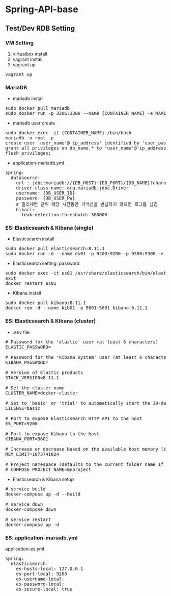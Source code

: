 # Spring-API-base

## Test/Dev RDB Setting
### VM Setting
1. virtualbox install
2. vagrant install
3. vagrant up
<pre>vagrant up</pre>

### MariaDB
- mariadb install
<pre>
sudo docker pull mariadb
sudo docker run -p 3306:3306 --name {CONTAINER_NAME} -e MARIADB_ROOT_PASSWORD={ROOT_PASSWORD} -d mariadb
</pre>

- mariadb user create
<pre>
sudo docker exec -it {CONTAINER_NAME} /bin/bash
mariadb -u root -p
create user 'user_name'@'ip_address' identified by 'user_password';
grant all privileges on db_name.* to 'user_name'@'ip_address';
flush privileges;
</pre>

- application-mariadb.yml
<pre>
spring:
  datasource:
    url : jdbc:mariadb://{DB_HOST}:{DB_PORT}/{DB_NAME}?characterEncoding=utf-8
    driver-class-name: org.mariadb.jdbc.Driver
    username: {DB_USER_ID}
    password: {DB_USER_PW}
    # 밀리세컨 단위 해당 시간동안 커넥션을 반납하지 않으면 로그를 남김
    hikari:
      leak-detection-threshold: 300000
</pre>

### ES: Elasticsearch & Kibana (single)
- Elasticsearch install
<pre>
sudo docker pull elasticsearch:8.11.1
sudo docker run -d --name es01 -p 9200:9200 -p 9300:9300 -e "discovery.type=single-node" elasticsearch:8.11.1
</pre>
- Elasticsearch setting: password
<pre>
sudo docker exec -it es01 /usr/share/elasticsearch/bin/elasticsearch-setup-passwords interactive
exit
docker restart es01
</pre>

- Kibana install
<pre>
sudo docker pull kibana:8.11.1
docker run -d --name kib01 -p 5601:5601 kibana:8.11.1
</pre>

### ES: Elasticsearch & Kibana (cluster)
- .env file 
<pre>
# Password for the 'elastic' user (at least 6 characters)
ELASTIC_PASSWORD=

# Password for the 'kibana_system' user (at least 6 characters)
KIBANA_PASSWORD=

# Version of Elastic products
STACK_VERSION=8.11.1

# Set the cluster name
CLUSTER_NAME=docker-cluster

# Set to 'basic' or 'trial' to automatically start the 30-day trial
LICENSE=basic

# Port to expose Elasticsearch HTTP API to the host
ES_PORT=9200

# Port to expose Kibana to the host
KIBANA_PORT=5601

# Increase or decrease based on the available host memory (in bytes)
MEM_LIMIT=1073741824

# Project namespace (defaults to the current folder name if not set)
# COMPOSE_PROJECT_NAME=myproject
</pre>

- Elasticsearch & Kibana setup
<pre>
# service build
docker-compose up -d --build

# service down
docker-compose down

# service restart
docker-compose up -d
</pre>

### ES: application-mariadb.yml
application-es.yml
<pre>
spring:
  elasticsearch:
    es-hosts-local: 127.0.0.1
    es-port-local: 9200
    es-username-local: 
    es-password-local: 
    es-secure-local: true
</pre>
